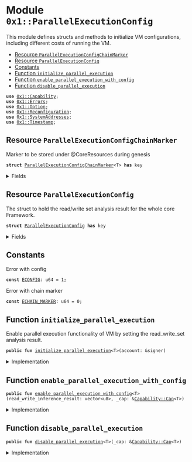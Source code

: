 
<a name="0x1_ParallelExecutionConfig"></a>

# Module `0x1::ParallelExecutionConfig`

This module defines structs and methods to initialize VM configurations,
including different costs of running the VM.


-  [Resource `ParallelExecutionConfigChainMarker`](#0x1_ParallelExecutionConfig_ParallelExecutionConfigChainMarker)
-  [Resource `ParallelExecutionConfig`](#0x1_ParallelExecutionConfig_ParallelExecutionConfig)
-  [Constants](#@Constants_0)
-  [Function `initialize_parallel_execution`](#0x1_ParallelExecutionConfig_initialize_parallel_execution)
-  [Function `enable_parallel_execution_with_config`](#0x1_ParallelExecutionConfig_enable_parallel_execution_with_config)
-  [Function `disable_parallel_execution`](#0x1_ParallelExecutionConfig_disable_parallel_execution)


<pre><code><b>use</b> <a href="../../../../../../../aptos-framework/releases/artifacts/current/build/MoveStdlib/docs/Capability.md#0x1_Capability">0x1::Capability</a>;
<b>use</b> <a href="../../../../../../../aptos-framework/releases/artifacts/current/build/MoveStdlib/docs/Errors.md#0x1_Errors">0x1::Errors</a>;
<b>use</b> <a href="../../../../../../../aptos-framework/releases/artifacts/current/build/MoveStdlib/docs/Option.md#0x1_Option">0x1::Option</a>;
<b>use</b> <a href="Reconfiguration.md#0x1_Reconfiguration">0x1::Reconfiguration</a>;
<b>use</b> <a href="SystemAddresses.md#0x1_SystemAddresses">0x1::SystemAddresses</a>;
<b>use</b> <a href="Timestamp.md#0x1_Timestamp">0x1::Timestamp</a>;
</code></pre>



<a name="0x1_ParallelExecutionConfig_ParallelExecutionConfigChainMarker"></a>

## Resource `ParallelExecutionConfigChainMarker`

Marker to be stored under @CoreResources during genesis


<pre><code><b>struct</b> <a href="ParallelExecutionConfig.md#0x1_ParallelExecutionConfig_ParallelExecutionConfigChainMarker">ParallelExecutionConfigChainMarker</a>&lt;T&gt; <b>has</b> key
</code></pre>



<details>
<summary>Fields</summary>


<dl>
<dt>
<code>dummy_field: bool</code>
</dt>
<dd>

</dd>
</dl>


</details>

<a name="0x1_ParallelExecutionConfig_ParallelExecutionConfig"></a>

## Resource `ParallelExecutionConfig`

The struct to hold the read/write set analysis result for the whole core Framework.


<pre><code><b>struct</b> <a href="ParallelExecutionConfig.md#0x1_ParallelExecutionConfig">ParallelExecutionConfig</a> <b>has</b> key
</code></pre>



<details>
<summary>Fields</summary>


<dl>
<dt>
<code>read_write_analysis_result: <a href="../../../../../../../aptos-framework/releases/artifacts/current/build/MoveStdlib/docs/Option.md#0x1_Option_Option">Option::Option</a>&lt;vector&lt;u8&gt;&gt;</code>
</dt>
<dd>
 Serialized analysis result for the core Framework.
 If this payload is not None, VM will use this config to execute transactions in parallel.
</dd>
</dl>


</details>

<a name="@Constants_0"></a>

## Constants


<a name="0x1_ParallelExecutionConfig_ECONFIG"></a>

Error with config


<pre><code><b>const</b> <a href="ParallelExecutionConfig.md#0x1_ParallelExecutionConfig_ECONFIG">ECONFIG</a>: u64 = 1;
</code></pre>



<a name="0x1_ParallelExecutionConfig_ECHAIN_MARKER"></a>

Error with chain marker


<pre><code><b>const</b> <a href="ParallelExecutionConfig.md#0x1_ParallelExecutionConfig_ECHAIN_MARKER">ECHAIN_MARKER</a>: u64 = 0;
</code></pre>



<a name="0x1_ParallelExecutionConfig_initialize_parallel_execution"></a>

## Function `initialize_parallel_execution`

Enable parallel execution functionality of VM by setting the read_write_set analysis result.


<pre><code><b>public</b> <b>fun</b> <a href="ParallelExecutionConfig.md#0x1_ParallelExecutionConfig_initialize_parallel_execution">initialize_parallel_execution</a>&lt;T&gt;(account: &signer)
</code></pre>



<details>
<summary>Implementation</summary>


<pre><code><b>public</b> <b>fun</b> <a href="ParallelExecutionConfig.md#0x1_ParallelExecutionConfig_initialize_parallel_execution">initialize_parallel_execution</a>&lt;T&gt;(
    account: &signer,
) {
    <a href="Timestamp.md#0x1_Timestamp_assert_genesis">Timestamp::assert_genesis</a>();
    <a href="SystemAddresses.md#0x1_SystemAddresses_assert_core_resource">SystemAddresses::assert_core_resource</a>(account);

    <b>assert</b>!(
        !<b>exists</b>&lt;<a href="ParallelExecutionConfig.md#0x1_ParallelExecutionConfig_ParallelExecutionConfigChainMarker">ParallelExecutionConfigChainMarker</a>&lt;T&gt;&gt;(@CoreResources),
        <a href="../../../../../../../aptos-framework/releases/artifacts/current/build/MoveStdlib/docs/Errors.md#0x1_Errors_already_published">Errors::already_published</a>(<a href="ParallelExecutionConfig.md#0x1_ParallelExecutionConfig_ECHAIN_MARKER">ECHAIN_MARKER</a>)
    );

    <b>assert</b>!(
        !<b>exists</b>&lt;<a href="ParallelExecutionConfig.md#0x1_ParallelExecutionConfig">ParallelExecutionConfig</a>&gt;(@CoreResources),
        <a href="../../../../../../../aptos-framework/releases/artifacts/current/build/MoveStdlib/docs/Errors.md#0x1_Errors_already_published">Errors::already_published</a>(<a href="ParallelExecutionConfig.md#0x1_ParallelExecutionConfig_ECONFIG">ECONFIG</a>)
    );

    <b>move_to</b>(account, <a href="ParallelExecutionConfig.md#0x1_ParallelExecutionConfig_ParallelExecutionConfigChainMarker">ParallelExecutionConfigChainMarker</a>&lt;T&gt;{});

    <b>move_to</b>(
        account,
        <a href="ParallelExecutionConfig.md#0x1_ParallelExecutionConfig">ParallelExecutionConfig</a> {
            read_write_analysis_result: <a href="../../../../../../../aptos-framework/releases/artifacts/current/build/MoveStdlib/docs/Option.md#0x1_Option_none">Option::none</a>(),
        },
    );
}
</code></pre>



</details>

<a name="0x1_ParallelExecutionConfig_enable_parallel_execution_with_config"></a>

## Function `enable_parallel_execution_with_config`



<pre><code><b>public</b> <b>fun</b> <a href="ParallelExecutionConfig.md#0x1_ParallelExecutionConfig_enable_parallel_execution_with_config">enable_parallel_execution_with_config</a>&lt;T&gt;(read_write_inference_result: vector&lt;u8&gt;, _cap: &<a href="../../../../../../../aptos-framework/releases/artifacts/current/build/MoveStdlib/docs/Capability.md#0x1_Capability_Cap">Capability::Cap</a>&lt;T&gt;)
</code></pre>



<details>
<summary>Implementation</summary>


<pre><code><b>public</b> <b>fun</b> <a href="ParallelExecutionConfig.md#0x1_ParallelExecutionConfig_enable_parallel_execution_with_config">enable_parallel_execution_with_config</a>&lt;T&gt;(
    read_write_inference_result: vector&lt;u8&gt;,
    _cap: &Cap&lt;T&gt;
) <b>acquires</b> <a href="ParallelExecutionConfig.md#0x1_ParallelExecutionConfig">ParallelExecutionConfig</a> {
    <a href="Timestamp.md#0x1_Timestamp_assert_operating">Timestamp::assert_operating</a>();
    <b>assert</b>!(
        <b>exists</b>&lt;<a href="ParallelExecutionConfig.md#0x1_ParallelExecutionConfig_ParallelExecutionConfigChainMarker">ParallelExecutionConfigChainMarker</a>&lt;T&gt;&gt;(@CoreResources),
        <a href="../../../../../../../aptos-framework/releases/artifacts/current/build/MoveStdlib/docs/Errors.md#0x1_Errors_not_published">Errors::not_published</a>(<a href="ParallelExecutionConfig.md#0x1_ParallelExecutionConfig_ECHAIN_MARKER">ECHAIN_MARKER</a>)
    );
    <b>let</b> result_ref = &<b>mut</b> <b>borrow_global_mut</b>&lt;<a href="ParallelExecutionConfig.md#0x1_ParallelExecutionConfig">ParallelExecutionConfig</a>&gt;(@CoreResources).read_write_analysis_result;
    *result_ref = <a href="../../../../../../../aptos-framework/releases/artifacts/current/build/MoveStdlib/docs/Option.md#0x1_Option_some">Option::some</a>(read_write_inference_result);
    <a href="Reconfiguration.md#0x1_Reconfiguration_reconfigure">Reconfiguration::reconfigure</a>();
}
</code></pre>



</details>

<a name="0x1_ParallelExecutionConfig_disable_parallel_execution"></a>

## Function `disable_parallel_execution`



<pre><code><b>public</b> <b>fun</b> <a href="ParallelExecutionConfig.md#0x1_ParallelExecutionConfig_disable_parallel_execution">disable_parallel_execution</a>&lt;T&gt;(_cap: &<a href="../../../../../../../aptos-framework/releases/artifacts/current/build/MoveStdlib/docs/Capability.md#0x1_Capability_Cap">Capability::Cap</a>&lt;T&gt;)
</code></pre>



<details>
<summary>Implementation</summary>


<pre><code><b>public</b> <b>fun</b> <a href="ParallelExecutionConfig.md#0x1_ParallelExecutionConfig_disable_parallel_execution">disable_parallel_execution</a>&lt;T&gt;(
    _cap: &Cap&lt;T&gt;
) <b>acquires</b> <a href="ParallelExecutionConfig.md#0x1_ParallelExecutionConfig">ParallelExecutionConfig</a> {
    <a href="Timestamp.md#0x1_Timestamp_assert_operating">Timestamp::assert_operating</a>();
    <b>assert</b>!(
        <b>exists</b>&lt;<a href="ParallelExecutionConfig.md#0x1_ParallelExecutionConfig_ParallelExecutionConfigChainMarker">ParallelExecutionConfigChainMarker</a>&lt;T&gt;&gt;(@CoreResources),
        <a href="../../../../../../../aptos-framework/releases/artifacts/current/build/MoveStdlib/docs/Errors.md#0x1_Errors_not_published">Errors::not_published</a>(<a href="ParallelExecutionConfig.md#0x1_ParallelExecutionConfig_ECHAIN_MARKER">ECHAIN_MARKER</a>)
    );
    <b>let</b> result_ref = &<b>mut</b> <b>borrow_global_mut</b>&lt;<a href="ParallelExecutionConfig.md#0x1_ParallelExecutionConfig">ParallelExecutionConfig</a>&gt;(@CoreResources).read_write_analysis_result;
    *result_ref = <a href="../../../../../../../aptos-framework/releases/artifacts/current/build/MoveStdlib/docs/Option.md#0x1_Option_none">Option::none</a>();
    <a href="Reconfiguration.md#0x1_Reconfiguration_reconfigure">Reconfiguration::reconfigure</a>();
}
</code></pre>



</details>


[//]: # ("File containing references which can be used from documentation")
[ACCESS_CONTROL]: https://github.com/diem/dip/blob/main/dips/dip-2.md
[ROLE]: https://github.com/diem/dip/blob/main/dips/dip-2.md#roles
[PERMISSION]: https://github.com/diem/dip/blob/main/dips/dip-2.md#permissions
